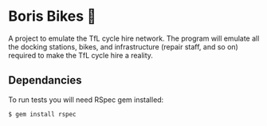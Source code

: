 # Boris Bikes :bicyclist:

A project to emulate the TfL cycle hire network. The program will emulate all the docking stations, bikes, and infrastructure (repair staff, and so on) required to make the TfL cycle hire a reality.

## Dependancies

To run tests you will need RSpec gem installed:

```
$ gem install rspec
```